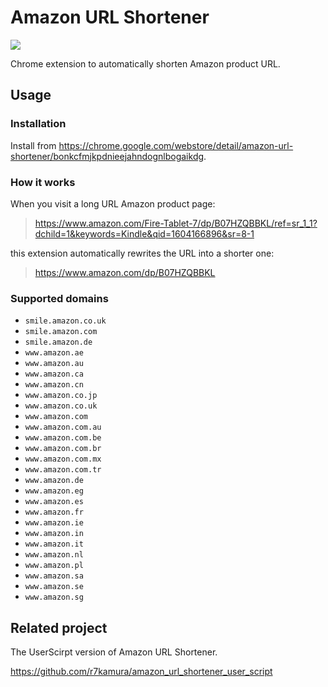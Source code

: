 # Amazon URL Shortener

[![](https://github.com/r7kamura/amazon_url_shortener/workflows/.github/workflows/test.yml/badge.svg)](https://github.com/r7kamura/amazon_url_shortener/actions?query=workflow%3A.github%2Fworkflows%2Ftest.yml)

Chrome extension to automatically shorten Amazon product URL.

## Usage

### Installation

Install from https://chrome.google.com/webstore/detail/amazon-url-shortener/bonkcfmjkpdnieejahndognlbogaikdg.

### How it works

When you visit a long URL Amazon product page:

> https://www.amazon.com/Fire-Tablet-7/dp/B07HZQBBKL/ref=sr_1_1?dchild=1&keywords=Kindle&qid=1604166896&sr=8-1

this extension automatically rewrites the URL into a shorter one:

> https://www.amazon.com/dp/B07HZQBBKL

### Supported domains

- `smile.amazon.co.uk`
- `smile.amazon.com`
- `smile.amazon.de`
- `www.amazon.ae`
- `www.amazon.au`
- `www.amazon.ca`
- `www.amazon.cn`
- `www.amazon.co.jp`
- `www.amazon.co.uk`
- `www.amazon.com`
- `www.amazon.com.au`
- `www.amazon.com.be`
- `www.amazon.com.br`
- `www.amazon.com.mx`
- `www.amazon.com.tr`
- `www.amazon.de`
- `www.amazon.eg`
- `www.amazon.es`
- `www.amazon.fr`
- `www.amazon.ie`
- `www.amazon.in`
- `www.amazon.it`
- `www.amazon.nl`
- `www.amazon.pl`
- `www.amazon.sa`
- `www.amazon.se`
- `www.amazon.sg`

## Related project

The UserScirpt version of Amazon URL Shortener.

https://github.com/r7kamura/amazon_url_shortener_user_script
